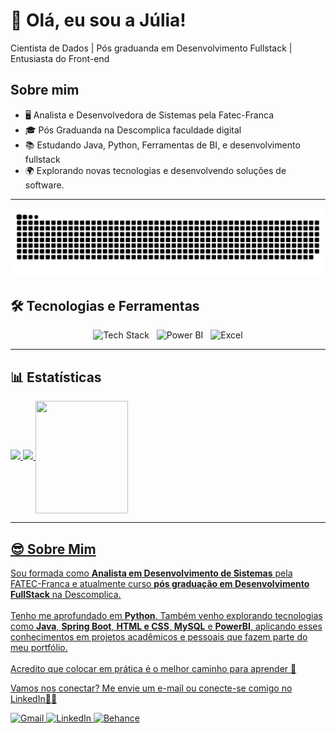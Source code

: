 # 💜 Olá, eu sou a Júlia!
<p align="left">
   Cientista de Dados | Pós graduanda em Desenvolvimento Fullstack | Entusiasta do Front-end
</p>

## Sobre mim

- 🖥️ Analista e Desenvolvedora de Sistemas pela Fatec-Franca
- 🎓 Pós Graduanda na Descomplica faculdade digital
- 📚 Estudando Java, Python, Ferramentas de BI, e desenvolvimento fullstack
- 🌍 Explorando novas tecnologias e desenvolvendo soluções de software.

---
![Snake animation](https://raw.githubusercontent.com/Platane/snk/output/github-contribution-grid-snake.svg)

## 🛠️ Tecnologias e Ferramentas

<p align="center">
  <!-- Ícones do skillicons.dev -->
  <img src="https://skillicons.dev/icons?i=html,css,javascript,nodejs,python,java,kotlin,postgresql,mysql,git,github" alt="Tech Stack" />

  <!-- Ícone do Power BI -->
  <img src="https://img.icons8.com/color/48/000000/power-bi.png" alt="Power BI" title="Power BI" style="margin-left: 8px;" />

  <!-- Ícone do Excel -->
  <img src="https://img.icons8.com/color/48/000000/microsoft-excel-2019--v1.png" alt="Excel" title="Excel" style="margin-left: 8px;" />
</p>

---
## 📊 Estatísticas

<div  align="left" >
  <a href="https://github.com/mfjuliaa">
  <img height="180em"   src="https://github-readme-stats.vercel.app/api?username=mfjuliaa&show_icons=true&theme=react&include_all_commits=true&count_private=true"/>
  <img height="180em"   src="https://github-readme-stats.vercel.app/api/top-langs/?username=mfjuliaa&layout=compact&langs_count=7&theme=react" /> 

  <img align="center" width="148" height="180" src="https://media1.tenor.com/images/68e8337fb4eb7e40645d832c64762a8b/tenor.gif?itemid=19443613">
</div>

---
## 😎 Sobre Mim
<p align="left"> 
  Sou formada como <strong>Analista em Desenvolvimento de Sistemas</strong> pela FATEC-Franca e atualmente curso  <strong> pós graduação em Desenvolvimento FullStack</strong> na Descomplica. <br><br>
  Tenho me aprofundado em <strong>Python</strong>. Também venho explorando tecnologias como <strong>Java</strong>, <strong>Spring Boot</strong>, <strong>HTML e CSS</strong>, <strong>MySQL</strong> e <strong>PowerBI</strong>, aplicando esses conhecimentos em projetos acadêmicos e pessoais que fazem parte do meu portfólio. <br><br>
  Acredito que colocar em prática é o melhor caminho para aprender 🚀
</p>
<p align="left">

</p>

<p align="left">
  Vamos nos conectar? Me envie um e-mail ou conecte-se comigo no LinkedIn💌✨
</p>

<p align="left">
  <!-- Gmail -->
  <a href="https://mail.google.com/mail/?view=cm&fs=1&to=juliamariafrancisco3@gmail.com" title="Gmail">
    <img src="https://img.shields.io/badge/-Gmail-FF0000?style=flat-square&labelColor=FF0000&logo=gmail&logoColor=white" alt="Gmail"/>
  </a>

  <!-- LinkedIn -->
  <a href="https://www.linkedin.com/in/julia-maria-francisco-984061255" title="LinkedIn">
    <img src="https://img.shields.io/badge/-Linkedin-0e76a8?style=flat-square&logo=Linkedin&logoColor=white" alt="LinkedIn"/>
  </a>

  <!-- Behance -->
  <a href="https://www.behance.net/MfJuh" title="Behance">
    <img src="https://img.shields.io/badge/-Behance-1769ff?style=flat-square&logo=behance&logoColor=white" alt="Behance"/>
  </a>
</p>



